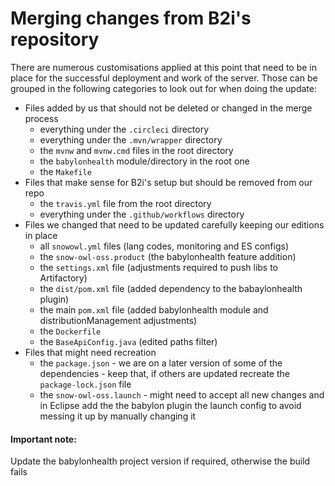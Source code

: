 # Merging changes from B2i's repository

There are numerous customisations applied at this point that need to be in place for the successful deployment and work of the 
server. Those can be grouped in the following categories to look out for when doing the update:

* Files added by us that should not be deleted or changed in the merge process
    * everything under the `.circleci` directory
    * everything under the `.mvn/wrapper` directory
    * the `mvnw` and `mvnw.cmd` files in the root directory 
    * the `babylonhealth` module/directory in the root one
    * the `Makefile`
* Files that make sense for B2i's setup but should be removed from our repo
    * the `travis.yml` file from the root directory
    * everything under the `.github/workflows` directory
* Files we changed that need to be updated carefully keeping our editions in place
    * all `snowowl.yml` files (lang codes, monitoring and ES configs)
    * the `snow-owl-oss.product` (the babylonhealth feature addition)
    * the `settings.xml` file (adjustments required to push libs to Artifactory)
    * the `dist/pom.xml` file (added dependency to the babaylonhealth plugin)
    * the main `pom.xml` file (added babylonhealth module and distributionManagement adjustments)
    * the `Dockerfile`
    * the `BaseApiConfig.java` (edited paths filter)
* Files that might need recreation 
    * the `package.json` - we are on a later version of some of the dependencies - keep that, if others are updated recreate the `package-lock.json` file
    * the `snow-owl-oss.launch` - might need to accept all new changes and in Eclipse add the the babylon plugin the launch config to avoid messing it up by manually changing it
    
#### Important note:     
Update the babylonhealth project version if required, otherwise the build fails
